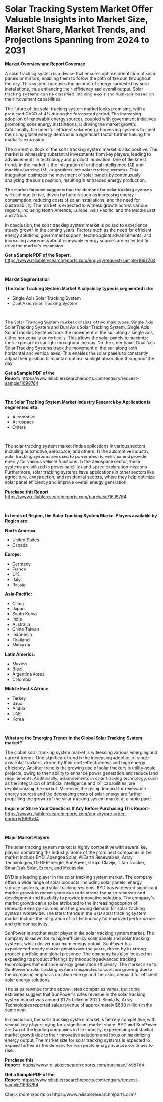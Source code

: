 <p><h1>Solar Tracking System Market Offer Valuable Insights into Market Size, Market Share, Market Trends, and Projections Spanning from 2024 to 2031</h1></p><p><strong>Market Overview and Report Coverage</strong></p>
<p><p>A solar tracking system is a device that ensures optimal orientation of solar panels or mirrors, enabling them to follow the path of the sun throughout the day. This system increases the amount of energy harvested by solar installations, thus enhancing their efficiency and overall output. Solar tracking systems can be classified into single-axis and dual-axis based on their movement capabilities.</p><p>The future of the solar tracking system market looks promising, with a predicted CAGR of 4% during the forecasted period. The increasing adoption of renewable energy sources, coupled with government initiatives promoting solar energy installations, is driving the market growth. Additionally, the need for efficient solar energy harvesting systems to meet the rising global energy demand is a significant factor further fueling the market's expansion.</p><p>The current outlook of the solar tracking system market is also positive. The market is witnessing substantial investments from key players, leading to advancements in technology and product innovation. One of the latest trends in the market is the integration of artificial intelligence (AI) and machine learning (ML) algorithms into solar tracking systems. This integration optimizes the movement of solar panels by continuously analyzing the sun's position, resulting in enhanced energy production.</p><p>The market forecast suggests that the demand for solar tracking systems will continue to rise, driven by factors such as increasing energy consumption, reducing costs of solar installations, and the need for sustainability. The market is expected to witness growth across various regions, including North America, Europe, Asia Pacific, and the Middle East and Africa.</p><p>In conclusion, the solar tracking system market is poised to experience steady growth in the coming years. Factors such as the need for efficient energy solutions, government support, technological advancements, and increasing awareness about renewable energy sources are expected to drive the market's expansion.</p></p>
<p><strong>Get a Sample PDF of the Report:</strong> <a href="https://www.reliableresearchreports.com/enquiry/request-sample/1698764">https://www.reliableresearchreports.com/enquiry/request-sample/1698764</a></p>
<p>&nbsp;</p>
<p><strong>Market Segmentation</strong></p>
<p><strong>The Solar Tracking System Market Analysis by types is segmented into:</strong></p>
<p><ul><li>Single Axis Solar Tracking System</li><li>Dual Axis Solar Tracking System</li></ul></p>
<p>&nbsp;</p>
<p><p>The Solar Tracking System market consists of two main types: Single Axis Solar Tracking System and Dual Axis Solar Tracking System. Single Axis Solar Tracking Systems track the movement of the sun along a single axis, either horizontally or vertically. This allows the solar panels to maximize their exposure to sunlight throughout the day. On the other hand, Dual Axis Solar Tracking Systems track the movement of the sun along both horizontal and vertical axes. This enables the solar panels to constantly adjust their position to maintain optimal sunlight absorption throughout the day.</p></p>
<p><strong>Get a Sample PDF of the Report:</strong>&nbsp;<a href="https://www.reliableresearchreports.com/enquiry/request-sample/1698764">https://www.reliableresearchreports.com/enquiry/request-sample/1698764</a></p>
<p>&nbsp;</p>
<p><strong>The Solar Tracking System Market Industry Research by Application is segmented into:</strong></p>
<p><ul><li>Automotive</li><li>Aerospace</li><li>Others</li></ul></p>
<p>&nbsp;</p>
<p><p>The solar tracking system market finds applications in various sectors, including automotive, aerospace, and others. In the automotive industry, solar tracking systems are used to power electric vehicles and provide energy for various vehicle functions. In the aerospace sector, these systems are utilized to power satellites and space exploration missions. Furthermore, solar tracking systems have applications in other sectors like agriculture, construction, and residential sectors, where they help optimize solar panel efficiency and improve overall energy generation.</p></p>
<p><strong>Purchase this Report:</strong>&nbsp; <a href="https://www.reliableresearchreports.com/purchase/1698764">https://www.reliableresearchreports.com/purchase/1698764</a></p>
<p>&nbsp;</p>
<p><strong>In terms of Region, the Solar Tracking System Market Players available by Region are:</strong></p>
<p>
    <p> <strong> North America: </strong>
        <ul>
            <li>United States</li>
            <li>Canada</li>
        </ul>
        </p> 
    <p> <strong> Europe: </strong>
        <ul>
            <li>Germany</li>
            <li>France</li>
            <li>U.K.</li>
            <li>Italy</li>
            <li>Russia</li>
        </ul>
        </p> 
    <p> <strong> Asia-Pacific: </strong>
        <ul>
            <li>China</li>
            <li>Japan</li>
            <li>South Korea</li>
            <li>India</li>
            <li>Australia</li>
            <li>China Taiwan</li>
            <li>Indonesia</li>
            <li>Thailand</li>
            <li>Malaysia</li>
        </ul>
        </p> 
    <p> <strong> Latin America: </strong>
        <ul>
            <li>Mexico</li>
            <li>Brazil</li>
            <li>Argentina Korea</li>
            <li>Colombia</li>
        </ul>
        </p> 
    <p> <strong> Middle East & Africa: </strong>
        <ul>
            <li>Turkey</li>
            <li>Saudi</li>
            <li>Arabia</li>
            <li>UAE</li>
            <li>Korea</li>
        </ul>
    </p>
    </p>
<p>&nbsp;</p>
<p><strong>What are the Emerging Trends in the Global Solar Tracking System market?</strong></p>
<p><p>The global solar tracking system market is witnessing various emerging and current trends. One significant trend is the increasing adoption of single-axis solar trackers, driven by their cost-effectiveness and high energy efficiency. Another trend is the growing use of solar trackers in utility-scale projects, owing to their ability to enhance power generation and reduce land requirements. Additionally, advancements in solar tracking technology, such as the integration of artificial intelligence and IoT capabilities, are revolutionizing the market. Moreover, the rising demand for renewable energy sources and the decreasing costs of solar energy are further propelling the growth of the solar tracking system market at a rapid pace.</p></p>
<p><strong>Inquire or Share Your Questions If Any Before Purchasing This Report</strong>- <a href="https://www.reliableresearchreports.com/enquiry/pre-order-enquiry/1698764">https://www.reliableresearchreports.com/enquiry/pre-order-enquiry/1698764</a></p>
<p>&nbsp;</p>
<p><strong>Major Market Players</strong></p>
<p><p>The solar tracking system market is highly competitive with several key players dominating the industry. Some of the prominent companies in the market include BYD, Abengoa Solar, AllEarth Renewables, Array Technologies, DEGERenergie, SunPower, Grupo Clavijo, Titan Tracker, SmartTrak Solar, Ercam, and Mecasolar.</p><p>BYD is a leading player in the solar tracking system market. The company offers a wide range of solar products, including solar panels, energy storage systems, and solar tracking systems. BYD has witnessed significant market growth in recent years due to its strong focus on research and development and its ability to provide innovative solutions. The company's market growth can also be attributed to the increasing adoption of renewable energy sources and the growing demand for solar tracking systems worldwide. The latest trends in the BYD solar tracking system market include the integration of IoT technology for improved performance and grid connectivity.</p><p>SunPower is another major player in the solar tracking system market. The company is known for its high-efficiency solar panels and solar tracking systems, which deliver maximum energy output. SunPower has experienced steady market growth over the years, driven by its strong product portfolio and global presence. The company has also focused on expanding its product offerings by introducing advanced tracking technologies that enhance energy generation efficiency. The market size for SunPower's solar tracking system is expected to continue growing due to the increasing emphasis on clean energy and the rising demand for efficient solar energy solutions.</p><p>The sales revenue for the above-listed companies varies, but some estimates suggest that SunPower's sales revenue in the solar tracking system market was around $1.75 billion in 2020. Similarly, Array Technologies reported sales revenue of approximately $600 million in the same year.</p><p>In conclusion, the solar tracking system market is fiercely competitive, with several key players vying for a significant market share. BYD and SunPower are two of the leading companies in the industry, experiencing substantial market growth due to their innovative solutions and focus on maximizing energy output. The market size for solar tracking systems is expected to expand further as the demand for renewable energy sources continues to rise.</p></p>
<p><strong>Purchase this Report:</strong>&nbsp;&nbsp;<a href="https://www.reliableresearchreports.com/purchase/1698764">https://www.reliableresearchreports.com/purchase/1698764</a></p>
<p></p>
<p><strong>Get a Sample PDF of the Report:</strong>&nbsp;<a href="https://www.reliableresearchreports.com/enquiry/request-sample/1698764">https://www.reliableresearchreports.com/enquiry/request-sample/1698764</a></p>
<p>Check more reports on https://www.reliableresearchreports.com/</p>